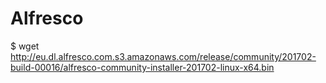 # Alfresco

  $ wget http://eu.dl.alfresco.com.s3.amazonaws.com/release/community/201702-build-00016/alfresco-community-installer-201702-linux-x64.bin
